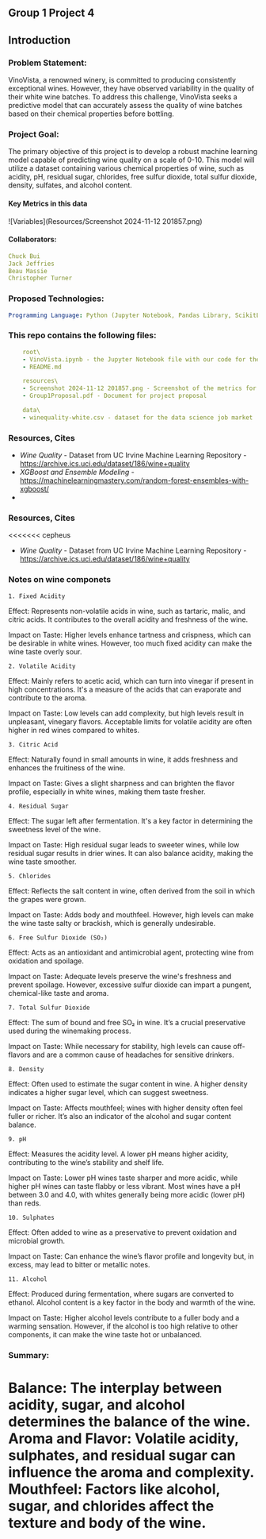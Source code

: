 ## Group 1 Project 4

## 

## Introduction
### Problem Statement: <br>
VinoVista, a renowned winery, is committed to producing consistently exceptional wines. However, they have observed variability in the quality of their white wine batches. To address this challenge, VinoVista seeks a predictive model that can accurately assess the quality of wine batches based on their chemical properties before bottling.

### Project Goal: <br>
The primary objective of this project is to develop a robust machine learning model capable of predicting wine quality on a scale of 0-10. This model will utilize a dataset containing various chemical properties of wine, such as acidity, pH, residual sugar, chlorides, free sulfur dioxide, total sulfur dioxide, density, sulfates, and alcohol content.


#### Key Metrics in this data
![Variables](Resources/Screenshot 2024-11-12 201857.png)



#### Collaborators:
```yaml
Chuck Bui
Jack Jeffries
Beau Massie
Christopher Turner
```

### Proposed Technologies:
```yaml
Programming Language: Python (Jupyter Notebook, Pandas Library, ScikitLearn)

```

### This repo contains the following files:
```yaml
    root\
    - VinoVista.ipynb - the Jupyter Notebook file with our code for the project
    - README.md

    resources\
    - Screenshot 2024-11-12 201857.png - Screenshot of the metrics for this dataset
    - Group1Proposal.pdf - Document for project proposal

    data\
    - winequality-white.csv - dataset for the data science job market
```


### Resources, Cites
- *Wine Quality* - Dataset from UC Irvine Machine Learning Repository - https://archive.ics.uci.edu/dataset/186/wine+quality
- *XGBoost and Ensemble Modeling* - https://machinelearningmastery.com/random-forest-ensembles-with-xgboost/
- 
### Resources, Cites
<<<<<<< cepheus
- *Wine Quality* - Dataset from UC Irvine Machine Learning Repository - https://archive.ics.uci.edu/dataset/186/wine+quality 

### Notes on wine componets 
    1. Fixed Acidity
Effect: Represents non-volatile acids in wine, such as tartaric, malic, and citric acids. It contributes to the overall acidity and freshness of the wine.

Impact on Taste: Higher levels enhance tartness and crispness, which can be desirable in white wines. However, too much fixed acidity can make the wine taste overly sour.

    2. Volatile Acidity
Effect: Mainly refers to acetic acid, which can turn into vinegar if present in high concentrations. It's a measure of the acids that can evaporate and contribute to the aroma.

Impact on Taste: Low levels can add complexity, but high levels result in unpleasant, vinegary flavors. Acceptable limits for volatile acidity are often higher in red wines compared to whites.

    3. Citric Acid
Effect: Naturally found in small amounts in wine, it adds freshness and enhances the fruitiness of the wine.

Impact on Taste: Gives a slight sharpness and can brighten the flavor profile, especially in white wines, making them taste fresher.

    4. Residual Sugar
Effect: The sugar left after fermentation. It's a key factor in determining the sweetness level of the wine.

Impact on Taste: High residual sugar leads to sweeter wines, while low residual sugar results in drier wines. It can also balance acidity, making the wine taste smoother.

    5. Chlorides
Effect: Reflects the salt content in wine, often derived from the soil in which the grapes were grown.

Impact on Taste: Adds body and mouthfeel. However, high levels can make the wine taste salty or brackish, which is generally undesirable.

    6. Free Sulfur Dioxide (SO₂)
Effect: Acts as an antioxidant and antimicrobial agent, protecting wine from oxidation and spoilage.

Impact on Taste: Adequate levels preserve the wine's freshness and prevent spoilage. However, excessive sulfur dioxide can impart a pungent, chemical-like taste and aroma.

    7. Total Sulfur Dioxide
Effect: The sum of bound and free SO₂ in wine. It’s a crucial preservative used during the winemaking process.

Impact on Taste: While necessary for stability, high levels can cause off-flavors and are a common cause of headaches for sensitive drinkers.

    8. Density
Effect: Often used to estimate the sugar content in wine. A higher density indicates a higher sugar level, which can suggest sweetness.

Impact on Taste: Affects mouthfeel; wines with higher density often feel fuller or richer. It’s also an indicator of the alcohol and sugar content balance.

    9. pH
Effect: Measures the acidity level. A lower pH means higher acidity, contributing to the wine’s stability and shelf life.

Impact on Taste: Lower pH wines taste sharper and more acidic, while higher pH wines can taste flabby or less vibrant. Most wines have a pH between 3.0 and 4.0, with whites generally being more acidic (lower pH) than reds.

    10. Sulphates
Effect: Often added to wine as a preservative to prevent oxidation and microbial growth.

Impact on Taste: Can enhance the wine’s flavor profile and longevity but, in excess, may lead to bitter or metallic notes.

    11. Alcohol
Effect: Produced during fermentation, where sugars are converted to ethanol. Alcohol content is a key factor in the body and warmth of the wine.

Impact on Taste: Higher alcohol levels contribute to a fuller body and a warming sensation. However, if the alcohol is too high relative to other components, it can make the wine taste hot or unbalanced.

### Summary:
Balance: The interplay between acidity, sugar, and alcohol determines the balance of the wine.
Aroma and Flavor: Volatile acidity, sulphates, and residual sugar can influence the aroma and complexity.
Mouthfeel: Factors like alcohol, sugar, and chlorides affect the texture and body of the wine.
=======
